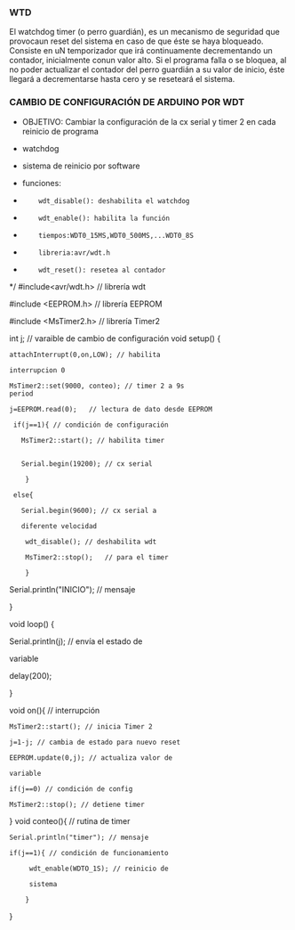 ### WTD

El watchdog timer (o perro guardián), es un mecanismo de seguridad que provocaun reset del sistema en caso de que éste se haya bloqueado. Consiste en uN temporizador que irá continuamente decrementando un contador, inicialmente conun valor alto. Si el programa falla o se bloquea, al no poder actualizar el contador del perro guardián a su valor de inicio, éste llegará a decrementarse hasta cero y se
reseteará el sistema.

### CAMBIO DE CONFIGURACIÓN DE ARDUINO POR WDT

 * OBJETIVO: Cambiar la configuración de la cx serial y timer 2 en cada reinicio de programa
 * watchdog 
 * sistema de reinicio por software
 * funciones:


 *         wdt_disable(): deshabilita el watchdog
 *         wdt_enable(): habilita la función 
 *         tiempos:WDT0_15MS,WDT0_500MS,...WDT0_8S 
 *         libreria:avr/wdt.h 
 *         wdt_reset(): resetea al contador  

 */
#include<avr/wdt.h> // librería wdt

#include <EEPROM.h> // librería EEPROM

#include <MsTimer2.h> // librería Timer2

int j; // varaible de cambio de configuración
void setup() {

    
    attachInterrupt(0,on,LOW); // habilita 

    interrupcion 0

    MsTimer2::set(9000, conteo); // timer 2 a 9s 
    period
    
    j=EEPROM.read(0);   // lectura de dato desde EEPROM

     if(j==1){ // condición de configuración

       MsTimer2::start(); // habilita timer


       Serial.begin(19200); // cx serial 

        }

     else{

       Serial.begin(9600); // cx serial a 
       
       diferente velocidad

        wdt_disable(); // deshabilita wdt

        MsTimer2::stop();   // para el timer

        }

   Serial.println("INICIO");          // mensaje

}

void loop() {

  Serial.println(j); // envía el estado de 
  
  variable

  delay(200);

}

void on(){ // interrupción

    MsTimer2::start(); // inicia Timer 2

    j=1-j; // cambia de estado para nuevo reset

    EEPROM.update(0,j); // actualiza valor de 

    variable

    if(j==0) // condición de config

    MsTimer2::stop(); // detiene timer

     
  }
void conteo(){ // rutina de timer

    Serial.println("timer"); // mensaje

    if(j==1){ // condición de funcionamiento

         wdt_enable(WDTO_1S); // reinicio de 

         sistema

        }
  }